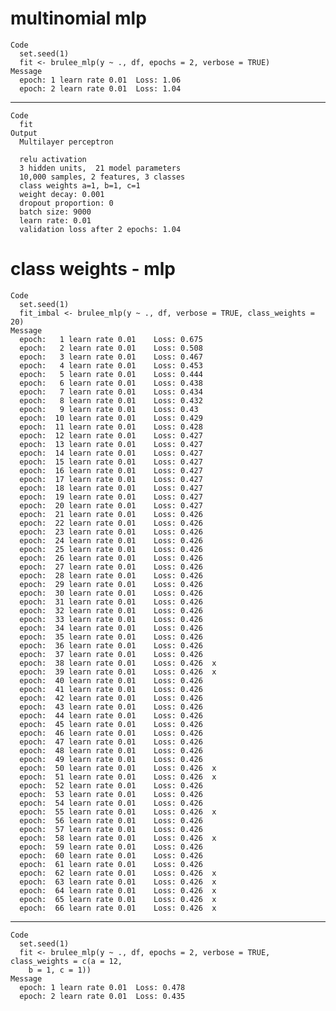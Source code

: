 # multinomial mlp

    Code
      set.seed(1)
      fit <- brulee_mlp(y ~ ., df, epochs = 2, verbose = TRUE)
    Message
      epoch: 1 learn rate 0.01 	Loss: 1.06 
      epoch: 2 learn rate 0.01 	Loss: 1.04 

---

    Code
      fit
    Output
      Multilayer perceptron
      
      relu activation
      3 hidden units,  21 model parameters
      10,000 samples, 2 features, 3 classes 
      class weights a=1, b=1, c=1 
      weight decay: 0.001 
      dropout proportion: 0 
      batch size: 9000 
      learn rate: 0.01 
      validation loss after 2 epochs: 1.04 

# class weights - mlp

    Code
      set.seed(1)
      fit_imbal <- brulee_mlp(y ~ ., df, verbose = TRUE, class_weights = 20)
    Message
      epoch:   1 learn rate 0.01 	Loss: 0.675 
      epoch:   2 learn rate 0.01 	Loss: 0.508 
      epoch:   3 learn rate 0.01 	Loss: 0.467 
      epoch:   4 learn rate 0.01 	Loss: 0.453 
      epoch:   5 learn rate 0.01 	Loss: 0.444 
      epoch:   6 learn rate 0.01 	Loss: 0.438 
      epoch:   7 learn rate 0.01 	Loss: 0.434 
      epoch:   8 learn rate 0.01 	Loss: 0.432 
      epoch:   9 learn rate 0.01 	Loss: 0.43 
      epoch:  10 learn rate 0.01 	Loss: 0.429 
      epoch:  11 learn rate 0.01 	Loss: 0.428 
      epoch:  12 learn rate 0.01 	Loss: 0.427 
      epoch:  13 learn rate 0.01 	Loss: 0.427 
      epoch:  14 learn rate 0.01 	Loss: 0.427 
      epoch:  15 learn rate 0.01 	Loss: 0.427 
      epoch:  16 learn rate 0.01 	Loss: 0.427 
      epoch:  17 learn rate 0.01 	Loss: 0.427 
      epoch:  18 learn rate 0.01 	Loss: 0.427 
      epoch:  19 learn rate 0.01 	Loss: 0.427 
      epoch:  20 learn rate 0.01 	Loss: 0.427 
      epoch:  21 learn rate 0.01 	Loss: 0.426 
      epoch:  22 learn rate 0.01 	Loss: 0.426 
      epoch:  23 learn rate 0.01 	Loss: 0.426 
      epoch:  24 learn rate 0.01 	Loss: 0.426 
      epoch:  25 learn rate 0.01 	Loss: 0.426 
      epoch:  26 learn rate 0.01 	Loss: 0.426 
      epoch:  27 learn rate 0.01 	Loss: 0.426 
      epoch:  28 learn rate 0.01 	Loss: 0.426 
      epoch:  29 learn rate 0.01 	Loss: 0.426 
      epoch:  30 learn rate 0.01 	Loss: 0.426 
      epoch:  31 learn rate 0.01 	Loss: 0.426 
      epoch:  32 learn rate 0.01 	Loss: 0.426 
      epoch:  33 learn rate 0.01 	Loss: 0.426 
      epoch:  34 learn rate 0.01 	Loss: 0.426 
      epoch:  35 learn rate 0.01 	Loss: 0.426 
      epoch:  36 learn rate 0.01 	Loss: 0.426 
      epoch:  37 learn rate 0.01 	Loss: 0.426 
      epoch:  38 learn rate 0.01 	Loss: 0.426  x 
      epoch:  39 learn rate 0.01 	Loss: 0.426  x 
      epoch:  40 learn rate 0.01 	Loss: 0.426 
      epoch:  41 learn rate 0.01 	Loss: 0.426 
      epoch:  42 learn rate 0.01 	Loss: 0.426 
      epoch:  43 learn rate 0.01 	Loss: 0.426 
      epoch:  44 learn rate 0.01 	Loss: 0.426 
      epoch:  45 learn rate 0.01 	Loss: 0.426 
      epoch:  46 learn rate 0.01 	Loss: 0.426 
      epoch:  47 learn rate 0.01 	Loss: 0.426 
      epoch:  48 learn rate 0.01 	Loss: 0.426 
      epoch:  49 learn rate 0.01 	Loss: 0.426 
      epoch:  50 learn rate 0.01 	Loss: 0.426  x 
      epoch:  51 learn rate 0.01 	Loss: 0.426  x 
      epoch:  52 learn rate 0.01 	Loss: 0.426 
      epoch:  53 learn rate 0.01 	Loss: 0.426 
      epoch:  54 learn rate 0.01 	Loss: 0.426 
      epoch:  55 learn rate 0.01 	Loss: 0.426  x 
      epoch:  56 learn rate 0.01 	Loss: 0.426 
      epoch:  57 learn rate 0.01 	Loss: 0.426 
      epoch:  58 learn rate 0.01 	Loss: 0.426  x 
      epoch:  59 learn rate 0.01 	Loss: 0.426 
      epoch:  60 learn rate 0.01 	Loss: 0.426 
      epoch:  61 learn rate 0.01 	Loss: 0.426 
      epoch:  62 learn rate 0.01 	Loss: 0.426  x 
      epoch:  63 learn rate 0.01 	Loss: 0.426  x 
      epoch:  64 learn rate 0.01 	Loss: 0.426  x 
      epoch:  65 learn rate 0.01 	Loss: 0.426  x 
      epoch:  66 learn rate 0.01 	Loss: 0.426  x 

---

    Code
      set.seed(1)
      fit <- brulee_mlp(y ~ ., df, epochs = 2, verbose = TRUE, class_weights = c(a = 12,
        b = 1, c = 1))
    Message
      epoch: 1 learn rate 0.01 	Loss: 0.478 
      epoch: 2 learn rate 0.01 	Loss: 0.435 

